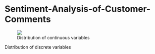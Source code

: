 # Sentiment-Analysis-of-Customer-Comments

<figure>
  <img align="center"
  src="https://user-images.githubusercontent.com/53469433/152629921-8e77ad4f-bfc8-45e7-9abe-556da4d197fc.png"
  >
  <figcaption>Distribution of continuous variables</figcaption>
</figure>


<p align="center">
  <src="https://user-images.githubusercontent.com/53469433/152709955-ef5239ee-d020-420f-841d-84d51f9ae9cc.png">
    <figcaption>Distribution of discrete variables</figcaption>
</p>
